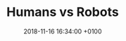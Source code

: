 ---
layout: post
title:  "Humans vs Robots"
date:   2018-11-16 16:34:00 +0100
categories: misc
comments: true
---
